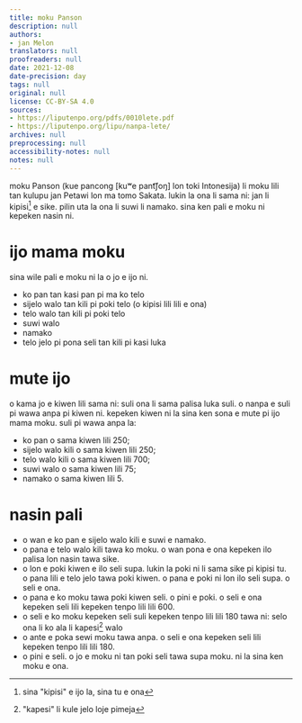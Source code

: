 ```yaml
---
title: moku Panson
description: null
authors:
- jan Melon
translators: null
proofreaders: null
date: 2021-12-08
date-precision: day
tags: null
original: null
license: CC-BY-SA 4.0
sources:
- https://liputenpo.org/pdfs/0010lete.pdf
- https://liputenpo.org/lipu/nanpa-lete/
archives: null
preprocessing: null
accessibility-notes: null
notes: null
---
```


moku Panson (kue pancong [kuʷe pant͡ʃoŋ] lon toki Intonesija) li moku lili tan kulupu jan Petawi lon ma tomo Sakata. lukin la ona li sama ni: jan li kipisi[^1] e sike. pilin uta la ona li suwi li namako. sina ken pali e moku ni kepeken nasin ni.

[^1]: sina "kipisi" e ijo la, sina tu e ona

# ijo mama moku

sina wile pali e moku ni la o jo e ijo ni.

- ko pan tan kasi pan pi ma ko telo
- sijelo walo tan kili pi poki telo (o kipisi lili lili e ona)
- telo walo tan kili pi poki telo
- suwi walo
- namako
- telo jelo pi pona seli tan kili pi kasi luka

# mute ijo

o kama jo e kiwen lili sama ni: suli ona li sama palisa luka suli. o nanpa e suli pi wawa anpa pi kiwen ni. kepeken kiwen ni la sina ken sona e mute pi ijo mama moku. suli pi wawa anpa la:

- ko pan o sama kiwen lili 250;
- sijelo walo kili o sama kiwen lili 250;
- telo walo kili o sama kiwen lili 700;
- suwi walo o sama kiwen lili 75;
- namako o sama kiwen lili 5.

# nasin pali

- o wan e ko pan e sijelo walo kili e suwi e namako.
- o pana e telo walo kili tawa ko moku. o wan pona e ona kepeken ilo palisa lon nasin tawa sike.
- o lon e poki kiwen e ilo seli supa. lukin la poki ni li sama sike pi kipisi tu. o pana lili e telo jelo tawa poki kiwen. o pana e poki ni lon ilo seli supa. o seli e ona.
- o pana e ko moku tawa poki kiwen seli. o pini e poki. o seli e ona kepeken seli lili kepeken tenpo lili lili 600.
- o seli e ko moku kepeken seli suli kepeken tenpo lili lili 180 tawa ni: selo ona li ko ala li kapesi[^2] walo
- o ante e poka sewi moku tawa anpa. o seli e ona kepeken seli lili kepeken tenpo lili lili 180.
- o pini e seli. o jo e moku ni tan poki seli tawa supa moku. ni la sina ken moku e ona.

[^2]: "kapesi" li kule jelo loje pimeja